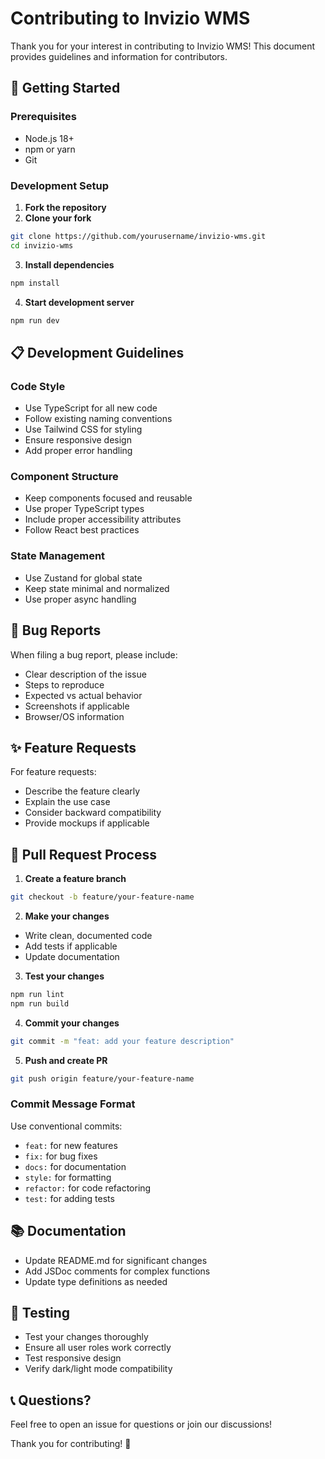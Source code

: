 # Contributing to Invizio WMS

Thank you for your interest in contributing to Invizio WMS! This document provides guidelines and information for contributors.

## 🚀 Getting Started

### Prerequisites
- Node.js 18+
- npm or yarn
- Git

### Development Setup

1. **Fork the repository**
2. **Clone your fork**
```bash
git clone https://github.com/yourusername/invizio-wms.git
cd invizio-wms
```

3. **Install dependencies**
```bash
npm install
```

4. **Start development server**
```bash
npm run dev
```

## 📋 Development Guidelines

### Code Style
- Use TypeScript for all new code
- Follow existing naming conventions
- Use Tailwind CSS for styling
- Ensure responsive design
- Add proper error handling

### Component Structure
- Keep components focused and reusable
- Use proper TypeScript types
- Include proper accessibility attributes
- Follow React best practices

### State Management
- Use Zustand for global state
- Keep state minimal and normalized
- Use proper async handling

## 🐛 Bug Reports

When filing a bug report, please include:
- Clear description of the issue
- Steps to reproduce
- Expected vs actual behavior
- Screenshots if applicable
- Browser/OS information

## ✨ Feature Requests

For feature requests:
- Describe the feature clearly
- Explain the use case
- Consider backward compatibility
- Provide mockups if applicable

## 🔄 Pull Request Process

1. **Create a feature branch**
```bash
git checkout -b feature/your-feature-name
```

2. **Make your changes**
- Write clean, documented code
- Add tests if applicable
- Update documentation

3. **Test your changes**
```bash
npm run lint
npm run build
```

4. **Commit your changes**
```bash
git commit -m "feat: add your feature description"
```

5. **Push and create PR**
```bash
git push origin feature/your-feature-name
```

### Commit Message Format
Use conventional commits:
- `feat:` for new features
- `fix:` for bug fixes
- `docs:` for documentation
- `style:` for formatting
- `refactor:` for code refactoring
- `test:` for adding tests

## 📚 Documentation

- Update README.md for significant changes
- Add JSDoc comments for complex functions
- Update type definitions as needed

## 🧪 Testing

- Test your changes thoroughly
- Ensure all user roles work correctly
- Test responsive design
- Verify dark/light mode compatibility

## 📞 Questions?

Feel free to open an issue for questions or join our discussions!

Thank you for contributing! 🎉